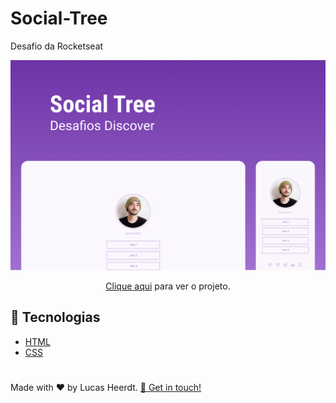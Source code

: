 # Social-Tree
Desafio da Rocketseat

![image](https://raw.githubusercontent.com/lcsheerdt/Social-Tree/main/Capa.png)

<p align="center"><a href="https://social-tree-lovat.vercel.app/">Clique aqui</a> para ver o projeto.</p>

## :rocket: Tecnologias
 - [HTML](https://developer.mozilla.org/pt-BR/docs/Web/HTML)
 - [CSS](https://www.w3schools.com/css/)
 #
 <p> Made with ♥ by Lucas Heerdt. <a href="https://www.linkedin.com/in/lucasheerdt/">👋 Get in touch!</a></p>
